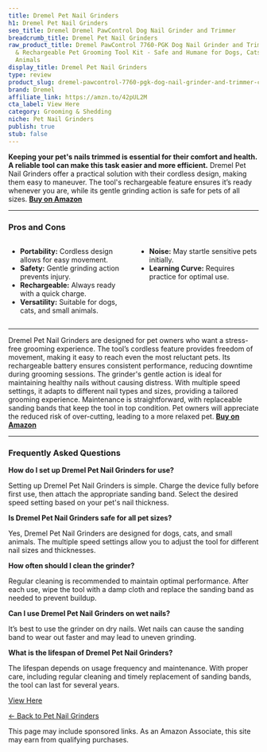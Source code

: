 ```yaml
---
title: Dremel Pet Nail Grinders
h1: Dremel Pet Nail Grinders
seo_title: Dremel Dremel PawControl Dog Nail Grinder and Trimmer
breadcrumb_title: Dremel Pet Nail Grinders
raw_product_title: Dremel PawControl 7760-PGK Dog Nail Grinder and Trimmer - Cordless
  & Rechargeable Pet Grooming Tool Kit - Safe and Humane for Dogs, Cats, and Small
  Animals
display_title: Dremel Pet Nail Grinders
type: review
product_slug: dremel-pawcontrol-7760-pgk-dog-nail-grinder-and-trimmer-cordless-rechar-37e2faa1
brand: Dremel
affiliate_link: https://amzn.to/42pUL2M
cta_label: View Here
category: Grooming & Shedding
niche: Pet Nail Grinders
publish: true
stub: false
---
```


<div id="intro" class="full-width">
  <p><strong>Keeping your pet's nails trimmed is essential for their comfort and health. A reliable tool can make this task easier and more efficient.</strong> Dremel Pet Nail Grinders offer a practical solution with their cordless design, making them easy to maneuver. The tool's rechargeable feature ensures it’s ready whenever you are, while its gentle grinding action is safe for pets of all sizes. <a href="https://amzn.to/42pUL2M" rel="nofollow sponsored noopener" target="_blank"><strong>Buy on Amazon</strong></a></p>
</div>

<hr />
<h3 id="pros-cons">Pros and Cons</h3>
<div class="pc-grid" style="display:grid;grid-template-columns:1fr 1fr;gap:16px;">
  <ul>
    <li><strong>Portability:</strong> Cordless design allows for easy movement.</li>
    <li><strong>Safety:</strong> Gentle grinding action prevents injury.</li>
    <li><strong>Rechargeable:</strong> Always ready with a quick charge.</li>
    <li><strong>Versatility:</strong> Suitable for dogs, cats, and small animals.</li>
  </ul>
  <ul>
    <li><strong>Noise:</strong> May startle sensitive pets initially.</li>
    <li><strong>Learning Curve:</strong> Requires practice for optimal use.</li>
  </ul>
</div>
<hr />

<div class="full-width">
  <p>Dremel Pet Nail Grinders are designed for pet owners who want a stress-free grooming experience. The tool’s cordless feature provides freedom of movement, making it easy to reach even the most reluctant pets. Its rechargeable battery ensures consistent performance, reducing downtime during grooming sessions. The grinder's gentle action is ideal for maintaining healthy nails without causing distress. With multiple speed settings, it adapts to different nail types and sizes, providing a tailored grooming experience. Maintenance is straightforward, with replaceable sanding bands that keep the tool in top condition. Pet owners will appreciate the reduced risk of over-cutting, leading to a more relaxed pet. <a href="https://amzn.to/42pUL2M" rel="nofollow sponsored noopener" target="_blank"><strong>Buy on Amazon</strong></a></p>
</div>

<hr />
<h3 id="faqs">Frequently Asked Questions</h3>

<p><strong>How do I set up Dremel Pet Nail Grinders for use?</strong></p>
<p>Setting up Dremel Pet Nail Grinders is simple. Charge the device fully before first use, then attach the appropriate sanding band. Select the desired speed setting based on your pet's nail thickness.</p>

<p><strong>Is Dremel Pet Nail Grinders safe for all pet sizes?</strong></p>
<p>Yes, Dremel Pet Nail Grinders are designed for dogs, cats, and small animals. The multiple speed settings allow you to adjust the tool for different nail sizes and thicknesses.</p>

<p><strong>How often should I clean the grinder?</strong></p>
<p>Regular cleaning is recommended to maintain optimal performance. After each use, wipe the tool with a damp cloth and replace the sanding band as needed to prevent buildup.</p>

<p><strong>Can I use Dremel Pet Nail Grinders on wet nails?</strong></p>
<p>It’s best to use the grinder on dry nails. Wet nails can cause the sanding band to wear out faster and may lead to uneven grinding.</p>

<p><strong>What is the lifespan of Dremel Pet Nail Grinders?</strong></p>
<p>The lifespan depends on usage frequency and maintenance. With proper care, including regular cleaning and timely replacement of sanding bands, the tool can last for several years.</p>
<p><a class="btn" href="https://amzn.to/42pUL2M" target="_blank" rel="nofollow sponsored noopener">View Here</a></p>
<p><a href="/roundups/grooming-shedding/pet-nail-grinders/">← Back to Pet Nail Grinders</a></p>
<aside class="disclosure">This page may include sponsored links. As an Amazon Associate, this site may earn from qualifying purchases.</aside>

